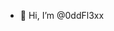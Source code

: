 - 👋 Hi, I’m @0ddFl3xx

<!---
0ddFl3xx/0ddFl3xx is a ✨ special ✨ repository because its `README.md` (this file) appears on your GitHub profile.
You can click the Preview link to take a look at your changes.
--->
